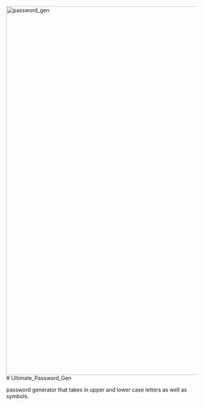 <img width="973" alt="password_gen" src="https://user-images.githubusercontent.com/82916926/122299949-80c82400-ceb3-11eb-9f24-4d809f7a9a5f.png">
# Ultimate_Password_Gen

password generator that takes in upper and lower case letters as well as symbols.
